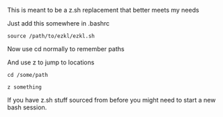 This is meant to be a z.sh replacement that better meets my needs

Just add this somewhere in .bashrc

```
source /path/to/ezkl/ezkl.sh
```

Now use cd normally to remember paths

And use z to jump to locations

`cd /some/path`

`z something`

If you have z.sh stuff sourced from before you might need to start a new bash session.
